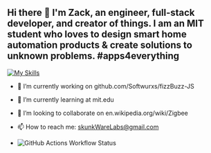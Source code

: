 ## Hi there 👋 I'm Zack, an engineer, full-stack developer, and creator of things. I am an MIT student who loves to design smart home automation products & create solutions to unknown problems. #apps4everything

[![My Skills](https://skillicons.dev/icons?i=js,html,css,mongodb,react,express,nodejs,py,angular,gcp,postgres,redux,aws,docker,tensorflow)](https://skillicons.dev)

- 🔭 I’m currently working on github.com/Softwurxs/fizzBuzz-JS
- 🌱 I’m currently learning at mit.edu
- 👯 I’m looking to collaborate on en.wikipedia.org/wiki/Zigbee
- 📫 How to reach me: skunkWareLabs@gmail.com

  

- ![GitHub Actions Workflow Status](https://img.shields.io/github/actions/workflow/status/softwurx/:repo/.gitattributes)
